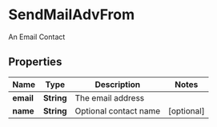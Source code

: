 

# SendMailAdvFrom

An Email Contact

## Properties

Name | Type | Description | Notes
------------ | ------------- | ------------- | -------------
**email** | **String** | The email address | 
**name** | **String** | Optional contact name |  [optional]




